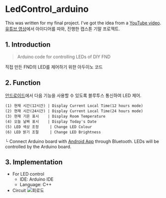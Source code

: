 # LedControl_arduino

This was written for my final project. I've got the idea from a [YouTube video](https://youtu.be/1aNHF5tcTpw).<br>
[유튜브 영상](https://youtu.be/1aNHF5tcTpw)에서 아이디어를 따와, 진행한 캡스톤 기말 프로젝트.


## 1. Introduction

> Arduino code for controlling LEDs of DIY FND

직접 만든 FND의 LED를 제어하기 위한 아두이노 코드


## 2. Function

[안드로이드](https://github.com/heijung1201/LedControl)에서 다음 기능을 사용할 수 있도록 블루투스 통신하여 LED 제어.

```
(1) 현재 시간(12시간) | Display Current Local Time(12 hours mode)
(2) 현재 시간(24시간) | Display Current Local Time(24 hours mode)
(3) 현재 기온 표시    | Display Room Temperature
(4) 오늘 날짜 표시    | Display Today's Date
(5) LED 색상 조정     | Change LED Colour
(6) LED 밝기 조절     | Change LED Brightness
```

└ Connect Arduino board with [Android App](https://github.com/heijung1201/LedControl) through Bluetooth.
LEDs will be controlled by the Arduino board.


## 3. Implementation

- For LED control
  - IDE: Arduino IDE
  - Language: C++
- Circuit
![회로도](https://user-images.githubusercontent.com/40985307/92224141-5c7af800-eedc-11ea-9de5-ed11bd999630.jpg)

